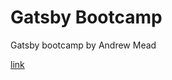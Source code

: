 # Gatsby Bootcamp

Gatsby bootcamp by Andrew Mead

[link](https://www.youtube.com/watch?v=8t0vNu2fCCM&t=11064s)